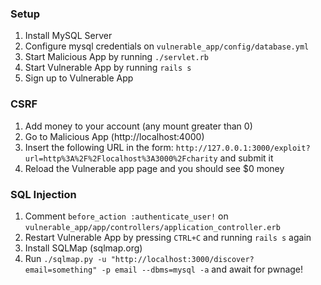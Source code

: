 ### Setup 

1. Install MySQL Server
2. Configure mysql credentials on `vulnerable_app/config/database.yml`
3. Start Malicious App by running `./servlet.rb`
4. Start Vulnerable App by running `rails s`
5. Sign up to Vulnerable App

### CSRF

1. Add money to your account (any mount greater than 0)
2. Go to Malicious App (http://localhost:4000)
3. Insert the following URL in the form: `http://127.0.0.1:3000/exploit?url=http%3A%2F%2Flocalhost%3A3000%2Fcharity` and submit it
4. Reload the Vulnerable app page and you should see $0 money

### SQL Injection

1. Comment `before_action :authenticate_user!` on `vulnerable_app/app/controllers/application_controller.erb`
2. Restart Vulnerable App by pressing `CTRL+C` and running `rails s` again
3. Install SQLMap (sqlmap.org)
4. Run `./sqlmap.py -u "http://localhost:3000/discover?email=something" -p email --dbms=mysql -a` and await for pwnage!

